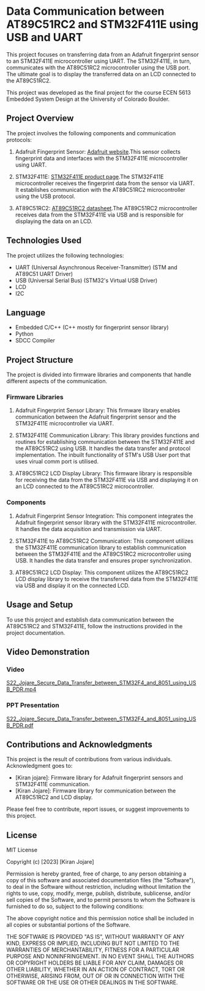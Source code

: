 # Data Communication between AT89C51RC2 and STM32F411E using USB and UART

This project focuses on transferring data from an Adafruit fingerprint sensor to an STM32F411E microcontroller using UART. The STM32F411E, in turn, communicates with the AT89C51RC2 microcontroller using the USB port. The ultimate goal is to display the transferred data on an LCD connected to the AT89C51RC2.

This project was developed as the final project for the course ECEN 5613 Embedded System Design at the University of Colorado Boulder.

## Project Overview

The project involves the following components and communication protocols:

1. Adafruit Fingerprint Sensor: [Adafruit website](https://www.adafruit.com/product/4690?gclid=EAIaIQobChMIxOTOgZ_-_wIVdzatBh1PtQE0EAQYASABEgLOZfD_BwE).This sensor collects fingerprint data and interfaces with the STM32F411E microcontroller using UART.

2. STM32F411E: [STM32F411E product page](https://www.st.com/en/microcontrollers-microprocessors/stm32f411re.html).The STM32F411E microcontroller receives the fingerprint data from the sensor via UART. It establishes communication with the AT89C51RC2 microcontroller using the USB protocol.

3. AT89C51RC2: [AT89C51RC2 datasheet](https://www.microchip.com/wwwproducts/en/AT89C51RC2).The AT89C51RC2 microcontroller receives data from the STM32F411E via USB and is responsible for displaying the data on an LCD.

## Technologies Used

The project utilizes the following technologies:

- UART (Universal Asynchronous Receiver-Transmitter) (STM and AT89C51 UART Driver)
- USB (Universal Serial Bus) (STM32's Virtual USB Driver)
- LCD
- I2C

## Language
- Embedded C/C++ (C++ mostly for fingerprint sensor library)
- Python
- SDCC Compiler

## Project Structure

The project is divided into firmware libraries and components that handle different aspects of the communication.

### Firmware Libraries

1. Adafruit Fingerprint Sensor Library: This firmware library enables communication between the Adafruit fingerprint sensor and the STM32F411E microcontroller via UART.

2. STM32F411E Communication Library: This library provides functions and routines for establishing communication between the STM32F411E and the AT89C51RC2 using USB. It handles the data transfer and protocol implementation. The inbuilt functionality of STM's USB User port that uses virual comm port is utilised. 

3. AT89C51RC2 LCD Display Library: This firmware library is responsible for receiving the data from the STM32F411E via USB and displaying it on an LCD connected to the AT89C51RC2 microcontroller.

### Components

1. Adafruit Fingerprint Sensor Integration: This component integrates the Adafruit fingerprint sensor library with the STM32F411E microcontroller. It handles the data acquisition and transmission via UART.

2. STM32F411E to AT89C51RC2 Communication: This component utilizes the STM32F411E communication library to establish communication between the STM32F411E and the AT89C51RC2 microcontroller using USB. It handles the data transfer and ensures proper synchronization.

3. AT89C51RC2 LCD Display: This component utilizes the AT89C51RC2 LCD display library to receive the transferred data from the STM32F411E via USB and display it on the connected LCD.

## Usage and Setup

To use this project and establish data communication between the AT89C51RC2 and STM32F411E, follow the instructions provided in the project documentation.

## Video Demonstration
### Video 
[S22_Jojare_Secure_Data_Transfer_between_STM32F4_and_8051_using_USB_PDR.mp4](https://github.com/kiranj26/Embedded-System-Design-S22/assets/111842372/c9966681-13aa-4c95-b7e5-0ee9642d2176)
### PPT Presentation
[S22_Jojare_Secure_Data_Transfer_between_STM32F4_and_8051_using_USB_PDR.pdf](https://github.com/kiranj26/Embedded-System-Design-S22/files/11988318/S22_Jojare_Secure_Data_Transfer_between_STM32F4_and_8051_using_USB_PDR.pdf)


## Contributions and Acknowledgments

This project is the result of contributions from various individuals. Acknowledgment goes to:

- [Kiran jojare]: Firmware library for Adafruit fingerprint sensors and STM32F411E communication.
- [Kiran Jojare]: Firmware library for communication between the AT89C51RC2 and LCD display.

Please feel free to contribute, report issues, or suggest improvements to this project.

## License

MIT License

Copyright (c) [2023] [Kiran Jojare]

Permission is hereby granted, free of charge, to any person obtaining a copy
of this software and associated documentation files (the "Software"), to deal
in the Software without restriction, including without limitation the rights
to use, copy, modify, merge, publish, distribute, sublicense, and/or sell
copies of the Software, and to permit persons to whom the Software is
furnished to do so, subject to the following conditions:

The above copyright notice and this permission notice shall be included in all
copies or substantial portions of the Software.

THE SOFTWARE IS PROVIDED "AS IS", WITHOUT WARRANTY OF ANY KIND, EXPRESS OR
IMPLIED, INCLUDING BUT NOT LIMITED TO THE WARRANTIES OF MERCHANTABILITY,
FITNESS FOR A PARTICULAR PURPOSE AND NONINFRINGEMENT. IN NO EVENT SHALL THE
AUTHORS OR COPYRIGHT HOLDERS BE LIABLE FOR ANY CLAIM, DAMAGES OR OTHER
LIABILITY, WHETHER IN AN ACTION OF CONTRACT, TORT OR OTHERWISE, ARISING FROM,
OUT OF OR IN CONNECTION WITH THE SOFTWARE OR THE USE OR OTHER DEALINGS IN THE
SOFTWARE.

